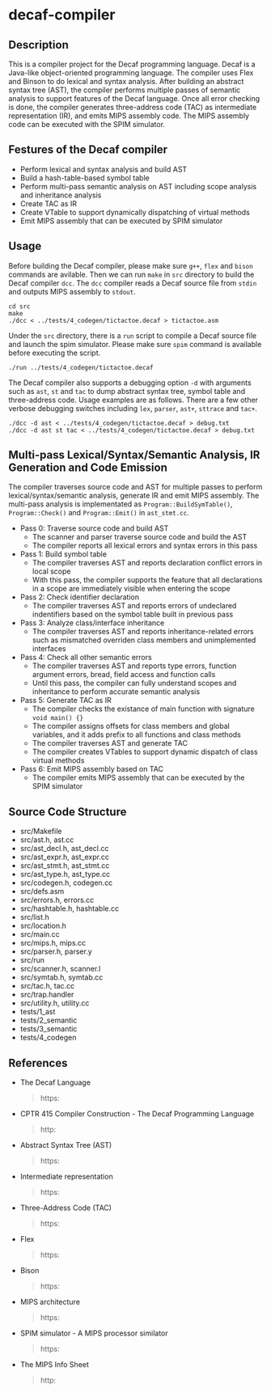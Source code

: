 # decaf-compiler

## Description
This is a compiler project for the Decaf programming language. Decaf is a Java-like object-oriented programming language. The compiler uses Flex and Binson to do lexical and syntax analysis. After building an abstract syntax tree (AST), the compiler performs multiple passes of semantic analysis to support features of the Decaf language. Once all error checking is done, the compiler generates three-address code (TAC) as intermediate representation (IR), and emits MIPS assembly code. The MIPS assembly code can be executed with the SPIM simulator.

## Festures of the Decaf compiler
* Perform lexical and syntax analysis and build AST
* Build a hash-table-based symbol table
* Perform multi-pass semantic analysis on AST including scope analysis and inheritance analysis
* Create TAC as IR
* Create VTable to support dynamically dispatching of virtual methods
* Emit MIPS assembly that can be executed by SPIM simulator

## Usage
Before building the Decaf compiler, please make sure `g++`, `flex` and `bison` commands are avilable. Then we can run `make` in `src` directory to build the Decaf compiler `dcc`. The `dcc` compiler reads a Decaf source file from `stdin` and outputs MIPS assembly to `stdout`.
```
cd src
make
./dcc < ../tests/4_codegen/tictactoe.decaf > tictactoe.asm
```
Under the `src` directory, there is a `run` script to compile a Decaf source file and launch the spim simulator. Please make sure `spim` command is available before executing the script.
```
./run ../tests/4_codegen/tictactoe.decaf
```
The Decaf compiler also supports a debugging option `-d` with arguments such as `ast`, `st` and `tac` to dump abstract syntax tree, symbol table and three-address code. Usage examples are as follows. There are a few other verbose debugging switches including `lex`, `parser`, `ast+`, `sttrace` and `tac+`.
```
./dcc -d ast < ../tests/4_codegen/tictactoe.decaf > debug.txt
./dcc -d ast st tac < ../tests/4_codegen/tictactoe.decaf > debug.txt
```

## Multi-pass Lexical/Syntax/Semantic Analysis, IR Generation and Code Emission
The compiler traverses source code and AST for multiple passes to perform lexical/syntax/semantic analysis, generate IR and emit MIPS assembly. The multi-pass analysis is implementated as `Program::BuildSymTable()`, `Program::Check()` and `Program::Emit()` in `ast_stmt.cc`. 
* Pass 0: Traverse source code and build AST
  * The scanner and parser traverse source code and build the AST
  * The compiler reports all lexical errors and syntax errors in this pass
* Pass 1: Build symbol table
  * The compiler traverses AST and reports declaration conflict errors in local scope
  * With this pass, the compiler supports the feature that all declarations in a scope are immediately visible when entering the scope
* Pass 2: Check identifier declaration
  * The compiler traverses AST and reports errors of undeclared indentifiers based on the symbol table built in previous pass
* Pass 3: Analyze class/interface inheritance
  * The compiler traverses AST and reports inheritance-related errors such as mismatched overriden class members and unimplemented interfaces
* Pass 4: Check all other semantic errors
  * The compiler traverses AST and reports type errors, function argument errors, bread, field access and function calls
  * Until this pass, the compiler can fully understand scopes and inheritance to perform accurate semantic analysis
* Pass 5: Generate TAC as IR
  * The compiler checks the existance of main function with signature `void main() {}`
  * The compiler assigns offsets for class members and global variables, and it adds prefix to all functions and class methods
  * The compiler traverses AST and generate TAC
  * The compiler creates VTables to support dynamic dispatch of class virtual methods
* Pass 6: Emit MIPS assembly based on TAC
  * The compiler emits MIPS assembly that can be executed by the SPIM simulator

## Source Code Structure
* src/Makefile
* src/ast.h, ast.cc
* src/ast_decl.h, ast_decl.cc
* src/ast_expr.h, ast_expr.cc
* src/ast_stmt.h, ast_stmt.cc
* src/ast_type.h, ast_type.cc
* src/codegen.h, codegen.cc
* src/defs.asm
* src/errors.h, errors.cc
* src/hashtable.h, hashtable.cc
* src/list.h
* src/location.h
* src/main.cc
* src/mips.h, mips.cc
* src/parser.h, parser.y
* src/run
* src/scanner.h, scanner.l
* src/symtab.h, symtab.cc
* src/tac.h, tac.cc
* src/trap.handler
* src/utility.h, utility.cc
* tests/1_ast
* tests/2_semantic
* tests/3_semantic
* tests/4_codegen

## References
* The Decaf Language
  > https:
* CPTR 415 Compiler Construction - The Decaf Programming Language
  > http:
* Abstract Syntax Tree (AST)
  > https:
* Intermediate representation
  > https:
* Three-Address Code (TAC)
  > https:
* Flex
  > https:
* Bison
  > https:
* MIPS architecture
  > https:
* SPIM simulator - A MIPS processor similator
  > https:
* The MIPS Info Sheet
  > http:


